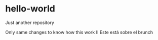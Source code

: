 # hello-world
Just another repository



Only same changes to know how this work II
Este está sobre el brunch 

